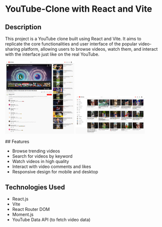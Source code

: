 # YouTube-Clone with React and Vite

## Description
This project is a YouTube clone built using React and Vite. It aims to replicate the core functionalities and user interface of the popular video-sharing platform, allowing users to browse videos, watch them, and interact with the interface just like on the real YouTube.

<p float="left">
  <img src="https://github.com/Muhammadirees/MERN-Clone/blob/master/assets/youtube-clone-1.png" width="45%" />
  <img src="https://github.com/Muhammadirees/MERN-Clone/blob/master/assets/youtube-clone-2.png" width="45%" /> 
</p>
## Features

- Browse trending videos
- Search for videos by keyword
- Watch videos in high quality
- Interact with video comments and likes
- Responsive design for mobile and desktop

## Technologies Used

- React.js
- Vite
- React Router DOM
- Moment.js
- YouTube Data API (to fetch video data)

